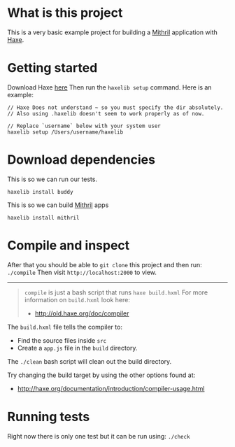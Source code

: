 # What is this project

This is a very basic example project for building a [Mithril](http://mithril.js.org/) application with [Haxe](http://haxe.org/).

# Getting started

Download Haxe [here](http://haxe.org/download/)
Then run the `haxelib setup` command.
Here is an example:

```
// Haxe Does not understand ~ so you must specify the dir absolutely.
// Also using .haxelib doesn't seem to work properly as of now.

// Replace `username` below with your system user
haxelib setup /Users/username/haxelib
```

# Download dependencies

This is so we can run our tests.
```
haxelib install buddy
```
This is so we can build [Mithril](http://mithril.js.org/) apps
```
haxelib install mithril
```

# Compile and inspect
After that you should be able to `git clone` this project and then run: `./compile`
Then visit `http://localhost:2000` to view.

---
> `compile` is just a bash script that runs `haxe build.hxml`
> For more information on `build.hxml` look here: 
> - http://old.haxe.org/doc/compiler

The `build.hxml` file tells the compiler to:
- Find the source files inside `src`
- Create a `app.js` file in the `build` directory.

The `./clean` bash script will clean out the build directory.

Try changing the build target by using the other options found at:
- http://haxe.org/documentation/introduction/compiler-usage.html

# Running tests

Right now there is only one test but it can be run using: `./check`
